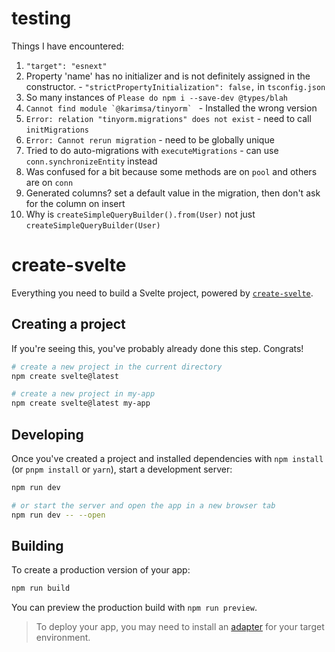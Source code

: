 # testing

Things I have encountered:

1. `"target": "esnext"`
2. Property 'name' has no initializer and is not definitely assigned in the constructor. - `"strictPropertyInitialization": false,` in `tsconfig.json`
3. So many instances of `Please do npm i --save-dev @types/blah`
4. `` Cannot find module `@karimsa/tinyorm`  `` - Installed the wrong version
5. `Error: relation "tinyorm.migrations" does not exist` - need to call `initMigrations`
6. `Error: Cannot rerun migration` - need to be globally unique
7. Tried to do auto-migrations with `executeMigrations` - can use `conn.synchronizeEntity` instead
8. Was confused for a bit because some methods are on `pool` and others are on `conn`
9. Generated columns? set a default value in the migration, then don't ask for the column on insert
10. Why is `createSimpleQueryBuilder().from(User)` not just `createSimpleQueryBuilder(User)`

# create-svelte

Everything you need to build a Svelte project, powered by [`create-svelte`](https://github.com/sveltejs/kit/tree/master/packages/create-svelte).

## Creating a project

If you're seeing this, you've probably already done this step. Congrats!

```bash
# create a new project in the current directory
npm create svelte@latest

# create a new project in my-app
npm create svelte@latest my-app
```

## Developing

Once you've created a project and installed dependencies with `npm install` (or `pnpm install` or `yarn`), start a development server:

```bash
npm run dev

# or start the server and open the app in a new browser tab
npm run dev -- --open
```

## Building

To create a production version of your app:

```bash
npm run build
```

You can preview the production build with `npm run preview`.

> To deploy your app, you may need to install an [adapter](https://kit.svelte.dev/docs/adapters) for your target environment.
